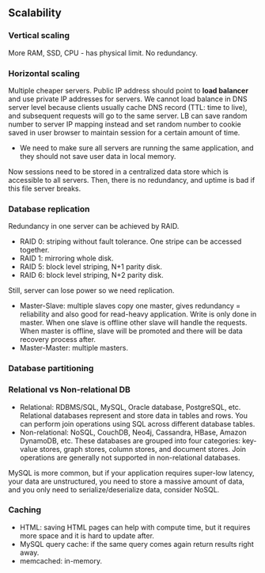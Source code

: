 ## Scalability

### Vertical scaling
More RAM, SSD, CPU - has physical limit. No redundancy.

### Horizontal scaling
Multiple cheaper servers. Public IP address should point to **load balancer** and use private IP addresses for servers. We cannot load balance in DNS server level because clients usually cache DNS record (TTL: time to live), and subsequent requests will go to the same server. LB can save random number to server IP mapping instead and set random number to cookie saved in user browser to maintain session for a certain amount of time.

* We need to make sure all servers are running the same application, and they should not save user data in local memory. 

Now sessions need to be stored in a centralized data store which is accessible to all servers. Then, there is no redundancy, and uptime is bad if this file server breaks. 

### Database replication

Redundancy in one server can be achieved by RAID.
* RAID 0: striping without fault tolerance. One stripe can be accessed together.
* RAID 1: mirroring whole disk.
* RAID 5: block level striping, N+1 parity disk.
* RAID 6: block level striping, N+2 parity disk.

Still, server can lose power so we need replication.
* Master-Slave: multiple slaves copy one master, gives redundancy = reliability and also good for read-heavy application. Write is only done in master. When one slave is offline other slave will handle the requests. When master is offline, slave will be promoted and there will be data recovery process after.
* Master-Master: multiple masters.

### Database partitioning

### Relational vs Non-relational DB
* Relational: RDBMS/SQL, MySQL, Oracle database, PostgreSQL, etc. Relational databases represent and store data in tables and rows. You can perform join operations using SQL across different database tables.
* Non-relational: NoSQL, CouchDB, Neo4j, Cassandra, HBase, Amazon DynamoDB, etc. These databases are grouped into
four categories: key-value stores, graph stores, column stores, and document stores. Join operations are generally not supported in non-relational databases.

MySQL is more common, but if your application requires super-low latency, your data are unstructured, you need to store a massive amount of data, and you only need to serialize/deserialize data, consider NoSQL.

### Caching
* HTML: saving HTML pages can help with compute time, but it requires more space and it is hard to update after.
* MySQL query cache: if the same query comes again return results right away.
* memcached: in-memory.